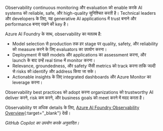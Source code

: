 Observability continuous monitoring और evaluation को enable करके AI systems को reliable, safe, और high-quality सुनिश्चित करती है। Technical leaders और developers के लिए, यह generative AI applications में trust बनाने और performance बनाए रखने की key है।

Azure AI Foundry के साथ, observability का मतलब है:

- Model selection से production तक हर stage पर quality, safety, और reliability को measure करने के लिए evaluators का उपयोग करना।
- Deployment से पहले models और applications का assessment करना, और launch के बाद उन्हें real time में monitor करना।
- Relevance, groundedness, और safety जैसी metrics को track करना ताकि जल्दी से risks को identify और address किया जा सके।
- Actionable insights के लिए integrated dashboards और Azure Monitor का leverage करना।

Observability best practices को adopt करना organizations को trustworthy AI deliver करने, risk कम करने, और business goals को meet करने में मदद करता है।

Observability पर अधिक details के लिए, [Azure AI Foundry Observability Overview](https://learn.microsoft.com/en-us/azure/ai-foundry/concepts/observability){:target="_blank"} देखें।

*GitHub Copilot का उपयोग करके अनुवादित।*
